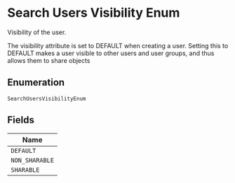 
# Search Users Visibility Enum

Visibility of the user.

The visibility attribute is set to DEFAULT when creating a user. Setting this to DEFAULT makes a user visible to other users and user groups, and thus allows them to share objects

## Enumeration

`SearchUsersVisibilityEnum`

## Fields

| Name |
|  --- |
| `DEFAULT` |
| `NON_SHARABLE` |
| `SHARABLE` |

